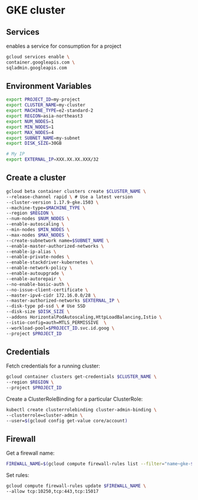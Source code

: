 # GKE cluster

## Services

enables a service for consumption for a project

```bash
gcloud services enable \
container.googleapis.com \
sqladmin.googleapis.com
```

## Environment Variables

```bash
export PROJECT_ID=my-project
export CLUSTER_NAME=my-cluster
export MACHINE_TYPE=e2-standard-2
export REGION=asia-northeast3
export NUM_NODES=1
export MIN_NODES=1
export MAX_NODES=4
export SUBNET_NAME=my-subnet
export DISK_SIZE=30GB

# My IP
export EXTERNAL_IP=XXX.XX.XX.XXX/32
```

## Create a cluster

```bash
gcloud beta container clusters create $CLUSTER_NAME \
--release-channel rapid \ # Use a latest version
--cluster-version 1.17.9-gke.1503 \
--machine-type=$MACHINE_TYPE \
--region $REGION \
--num-nodes $NUM_NODES \
--enable-autoscaling \
--min-nodes $MIN_NODES \
--max-nodes $MAX_NODES \
--create-subnetwork name=$SUBNET_NAME \
--enable-master-authorized-networks \
--enable-ip-alias \
--enable-private-nodes \
--enable-stackdriver-kubernetes \
--enable-network-policy \
--enable-autoupgrade \
--enable-autorepair \
--no-enable-basic-auth \
--no-issue-client-certificate \
--master-ipv4-cidr 172.16.0.0/28 \
--master-authorized-networks $EXTERNAL_IP \
--disk-type pd-ssd \ # Use SSD
--disk-size $DISK_SIZE \
--addons HorizontalPodAutoscaling,HttpLoadBalancing,Istio \
--istio-config=auth=MTLS_PERMISSIVE  \
--workload-pool=$PROJECT_ID.svc.id.goog \
--project $PROJECT_ID
```

## Credentials

Fetch credentials for a running cluster:

```bash
gcloud container clusters get-credentials $CLUSTER_NAME \
--region $REGION \
--project $PROJECT_ID
```

Create a ClusterRoleBinding for a particular ClusterRole:

```bash
kubectl create clusterrolebinding cluster-admin-binding \
--clusterrole=cluster-admin \
--user=$(gcloud config get-value core/account)
```

## Firewall

Get a firewall name:

```bash
FIREWALL_NAME=$(gcloud compute firewall-rules list --filter="name~gke-${CLUSTER_NAME}-[0-9a-z]*-master" | grep ${CLUSTER_NAME} | awk '{ print $1 }')
```

Set rules:

```bash
gcloud compute firewall-rules update $FIREWALL_NAME \
--allow tcp:10250,tcp:443,tcp:15017
```

